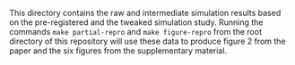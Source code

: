 This directory contains the raw and intermediate simulation results based on the
pre-registered and the tweaked simulation study. Running the commands `make
partial-repro` and `make figure-repro` from the root directory of this
repository will use these data to produce figure 2 from the paper and the six
figures from the supplementary material.
